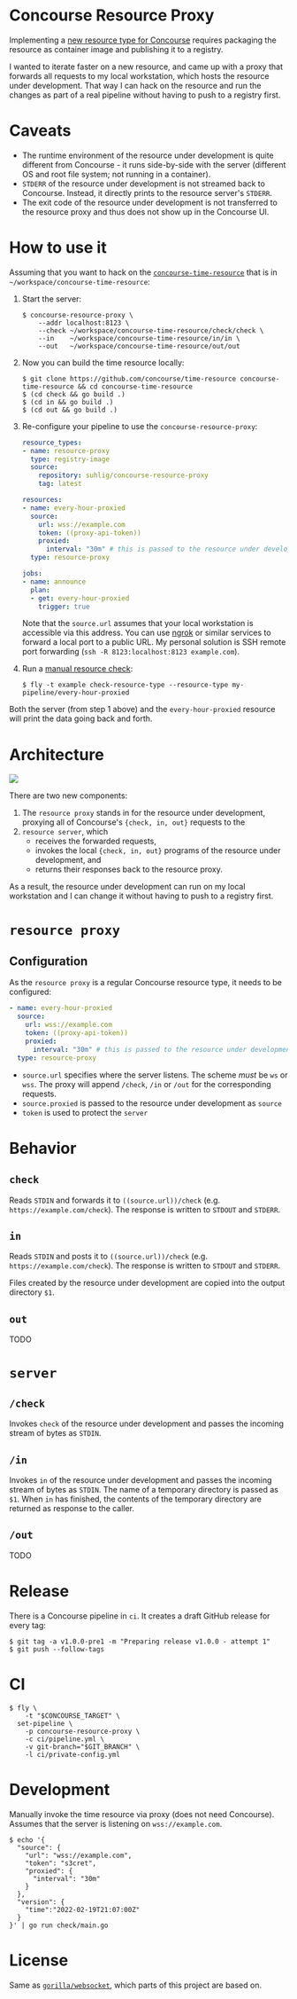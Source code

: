 # Concourse Resource Proxy

Implementing a [new resource type for Concourse](https://concourse-ci.org/implementing-resource-types.html) requires packaging the resource as container image and publishing it to a registry.

I wanted to iterate faster on a new resource, and came up with a proxy that forwards all requests to my local workstation, which hosts the resource under development. That way I can hack on the resource and run the changes as part of a real pipeline without having to push to a registry first.

# Caveats

* The runtime environment of the resource under development is quite different from Concourse - it runs side-by-side with the server (different OS and root file system; not running in a container).
* `STDERR` of the resource under development is not streamed back to Concourse. Instead, it directly prints to the resource server's `STDERR`.
* The exit code of the resource under development is not transferred to the resource proxy and thus does not show up in the Concourse UI.

# How to use it

Assuming that you want to hack on the [`concourse-time-resource`](https://github.com/concourse/time-resource) that is in `~/workspace/concourse-time-resource`:

1. Start the server:

    ```command
    $ concourse-resource-proxy \
        --addr localhost:8123 \
        --check ~/workspace/concourse-time-resource/check/check \
        --in    ~/workspace/concourse-time-resource/in/in \
        --out   ~/workspace/concourse-time-resource/out/out
    ```

1. Now you can build the time resource locally:

    ```command
    $ git clone https://github.com/concourse/time-resource concourse-time-resource && cd concourse-time-resource
    $ (cd check && go build .)
    $ (cd in && go build .)
    $ (cd out && go build .)
    ```

1. Re-configure your pipeline to use the `concourse-resource-proxy`:

    ```yaml
    resource_types:
    - name: resource-proxy
      type: registry-image
      source:
        repository: suhlig/concourse-resource-proxy
        tag: latest

    resources:
    - name: every-hour-proxied
      source:
        url: wss://example.com
        token: ((proxy-api-token))
        proxied:
          interval: "30m" # this is passed to the resource under development as source
      type: resource-proxy

    jobs:
    - name: announce
      plan:
      - get: every-hour-proxied
        trigger: true
    ```

    Note that the `source.url` assumes that your local workstation is accessible via this address. You can use [ngrok](https://ngrok.com/) or similar services to forward a local port to a public URL. My personal solution is SSH remote port forwarding (`ssh -R 8123:localhost:8123 example.com`).

1. Run a [manual resource check](https://concourse-ci.org/managing-resource-types.html):

    ```command
    $ fly -t example check-resource-type --resource-type my-pipeline/every-hour-proxied
    ```

  Both the server (from step 1 above) and the `every-hour-proxied` resource will print the data going back and forth.

# Architecture

![](doc/architecture-check.drawio.svg)

There are two new components:

1. The `resource proxy` stands in for the resource under development, proxying all of Concourse's `{check, in, out}` requests to the
1. `resource server`, which
   - receives the forwarded requests,
   - invokes the local `{check, in, out}` programs of the resource under development, and
   - returns their responses back to the resource proxy.

As a result, the resource under development can run on my local workstation and I can change it without having to push to a registry first.

# `resource proxy`

## Configuration

As the `resource proxy` is a regular Concourse resource type, it needs to be configured:

```yaml
- name: every-hour-proxied
  source:
    url: wss://example.com
    token: ((proxy-api-token))
    proxied:
      interval: "30m" # this is passed to the resource under development as source
  type: resource-proxy
```

- `source.url` specifies where the server listens. The scheme _must_ be `ws` or `wss`. The proxy will append `/check`, `/in` or `/out` for the corresponding requests.
- `source.proxied` is passed to the resource under development as `source`
- `token` is used to protect the `server`

# Behavior

## `check`

Reads `STDIN` and forwards it to `((source.url))/check` (e.g. `https://example.com/check`). The response is written to `STDOUT` and `STDERR`.

## `in`

Reads `STDIN` and posts it to `((source.url))/check` (e.g. `https://example.com/check`). The response is written to `STDOUT` and `STDERR`.

Files created by the resource under development are copied into the output directory `$1`.

## `out`

TODO

# `server`

## `/check`

Invokes `check` of the resource under development and passes the incoming stream of bytes as `STDIN`.

## `/in`

Invokes `in` of the resource under development and passes the incoming stream of bytes as `STDIN`. The name of a temporary directory is passed as `$1`. When `in` has finished, the contents of the temporary directory are returned as response to the caller.

## `/out`

TODO

# Release

There is a Concourse pipeline in `ci`. It creates a draft GitHub release for every tag:

```command
$ git tag -a v1.0.0-pre1 -m "Preparing release v1.0.0 - attempt 1"
$ git push --follow-tags
```

# CI

```command
$ fly \
    -t "$CONCOURSE_TARGET" \
  set-pipeline \
    -p concourse-resource-proxy \
    -c ci/pipeline.yml \
    -v git-branch="$GIT_BRANCH" \
    -l ci/private-config.yml
```

# Development

Manually invoke the time resource via proxy (does not need Concourse). Assumes that the server is listening on `wss://example.com`.

```command
$ echo '{
  "source": {
    "url": "wss://example.com",
    "token": "s3cret",
    "proxied": {
      "interval": "30m"
    }
  },
  "version": {
    "time":"2022-02-19T21:07:00Z"
  }
}' | go run check/main.go
```

# License

Same as [`gorilla/websocket`](https://github.com/gorilla/websocket), which parts of this project are based on.
